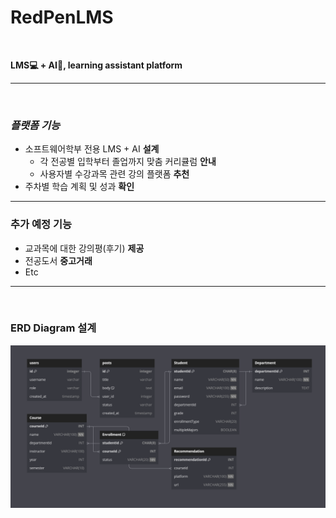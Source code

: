 # RedPenLMS
<br>

**LMS💻 + AI🤖, learning assistant platform**<br>

---
<br>

### **_플랫폼 기능_**


- 소프트웨어학부 전용 LMS  + AI **설계**
  - 각 전공별 입학부터 졸업까지 맞춤 커리큘럼 **안내**
  - 사용자별 수강과목 관련 강의 플랫폼 **추천**
- 주차별 학습 계획 및 성과 **확인**
--- 
### **추가 예정 기능**
- 교과목에 대한 강의평(후기) **제공**
- 전공도서 **중고거래**
- Etc

---
<br>

### ERD Diagram 설계
![img_1.png](ERD.png)

